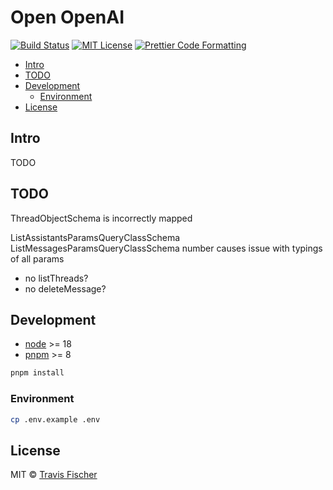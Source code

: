 # Open OpenAI <!-- omit in toc -->

<p>
  <a href="https://github.com/transitive-bullshit/OpenOpenAI/actions/workflows/test.yml"><img alt="Build Status" src="https://github.com/transitive-bullshit/OpenOpenAI/actions/workflows/test.yml/badge.svg" /></a>
  <a href="https://github.com/transitive-bullshit/OpenOpenAI/blob/main/license"><img alt="MIT License" src="https://img.shields.io/badge/license-MIT-blue" /></a>
  <a href="https://prettier.io"><img alt="Prettier Code Formatting" src="https://img.shields.io/badge/code_style-prettier-brightgreen.svg" /></a>
</p>

- [Intro](#intro)
- [TODO](#todo)
- [Development](#development)
  - [Environment](#environment)
- [License](#license)

## Intro

TODO

## TODO

ThreadObjectSchema is incorrectly mapped

ListAssistantsParamsQueryClassSchema
ListMessagesParamsQueryClassSchema number causes issue with typings of all params

- no listThreads?
- no deleteMessage?

## Development

- [node](https://nodejs.org/en) >= 18
- [pnpm](https://pnpm.io) >= 8

```bash
pnpm install
```

### Environment

```bash
cp .env.example .env
```

## License

MIT © [Travis Fischer](https://transitivebullsh.it)
